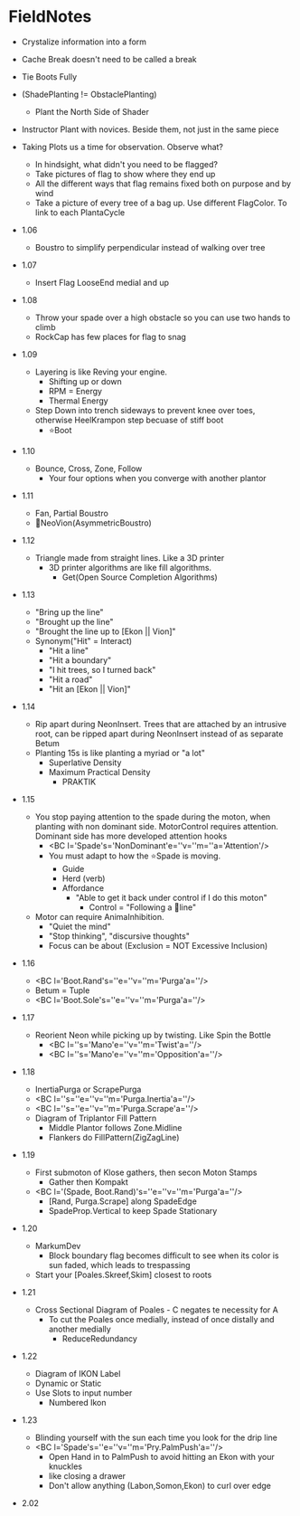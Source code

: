 # FieldNotes

- Crystalize information into a form
- Cache Break doesn't need to be called a break
- Tie Boots Fully
- (ShadePlanting != ObstaclePlanting)
    - Plant the North Side of Shader
- Instructor Plant with novices. Beside them, not just in the same piece
- Taking Plots us a time for observation. Observe what?
    - In hindsight, what didn't you need to be flagged?
    - Take pictures of flag to show where they end up
    - All the different ways that flag remains fixed both on purpose and by wind
    - Take a picture of every tree of a bag up. Use different FlagColor. To link to each PlantaCycle
- 1.06
    - Boustro to simplify perpendicular instead of walking over tree
- 1.07
    - Insert Flag LooseEnd medial and up
- 1.08
    - Throw your spade over a high obstacle so you can use two hands to climb
    - RockCap has few places for flag to snag
- 1.09
    - Layering is like Reving your engine.
        - Shifting up or down
        - RPM = Energy
        - Thermal Energy
    - Step Down into trench sideways to prevent knee over toes, otherwise HeelKrampon step becuase of stiff boot
        - ⭐<labor>Boot</labor>
- 1.10
    - Bounce, Cross, Zone, Follow
        - Your four options when you converge with another plantor
- 1.11
    - Fan, Partial Boustro
    - 🔻<via>NeoVion</via>(AsymmetricBoustro)

- 1.12
    - Triangle made from straight lines. Like a 3D printer
        - 3D printer algorithms are like fill algorithms.
            - Get(Open Source Completion Algorithms)
- 1.13
    - "Bring up the line"
    - "Brought up the line"
    - "Brought the line up to [Ekon || Vion]"
    - Synonym("Hit" = Interact)
        - "Hit a line"
        - "Hit a boundary"
        - "I hit trees, so I turned back"
        - "Hit a road"
        - "Hit an [Ekon || Vion]"
- 1.14
    - Rip apart during NeonInsert. Trees that are attached by an intrusive root, can be ripped apart during NeonInsert instead of as separate Betum
    - Planting 15s is like planting a myriad or "a lot"
        - Superlative Density
        - Maximum Practical Density
            - PRAKTIK
- 1.15
    - You stop paying attention to the spade during the moton, when planting with non dominant side. MotorControl requires attention. Dominant side has more developed attention hooks
        - <BC l='Spade's='NonDominant'e=''v=''m=''a='Attention'/>
        - You must adapt to how the ⭐<labor>Spade</labor> is moving.  
            - Guide
            - Herd (verb)
            - Affordance
                - "Able to get it back under control if I do this moton"
                    - Control = "Following a 🔻<via>line</via>"
    - Motor can require AnimaInhibition.
        - "Quiet the mind"
        - "Stop thinking", "discursive thoughts"
        - Focus can be about (Exclusion = NOT Excessive Inclusion)
- 1.16
    - <BC l='Boot.Rand's=''e=''v=''m='Purga'a=''/>
    - Betum = Tuple
    - <BC l='Boot.Sole's=''e=''v=''m='Purga'a=''/>
- 1.17
    - Reorient Neon while picking up by twisting. Like Spin the Bottle
        - <BC l=''s='Mano'e=''v=''m='Twist'a=''/>
        - <BC l=''s='Mano'e=''v=''m='Opposition'a=''/>
- 1.18
    - InertiaPurga or ScrapePurga
    - <BC l=''s=''e=''v=''m='Purga.Inertia'a=''/>
    - <BC l=''s=''e=''v=''m='Purga.Scrape'a=''/>
    - Diagram of Triplantor Fill Pattern
        - Middle Plantor follows Zone.Midline
        - Flankers do <via>FillPattern(ZigZagLine)</via>
- 1.19
    - First submoton of Klose gathers, then secon Moton Stamps
        - Gather then Kompakt
    - <BC l='(Spade, Boot.Rand)'s=''e=''v=''m='Purga'a=''/>
        - [Rand, Purga.Scrape] along SpadeEdge
        - SpadeProp.Vertical to keep Spade Stationary
- 1.20
    - MarkumDev
        - Block boundary flag becomes difficult to see when its color is sun faded, which leads to trespassing
    - Start your [Poales.Skreef,Skim] closest to roots
- 1.21
    - Cross Sectional Diagram of Poales
            - C negates te necessity for A  
        - To cut the Poales once medially, instead of once distally and another medially
            - ReduceRedundancy
- 1.22
    - Diagram of IKON Label
    - Dynamic or Static
    - Use Slots to input number
        - Numbered Ikon
- 1.23
    - Blinding yourself with the sun each time you look for the drip line
    - <BC l='Spade's=''e=''v=''m='Pry.PalmPush'a=''/>
        - Open Hand in to PalmPush to avoid hitting an Ekon with your knuckles
        - like closing a drawer
        - Don't allow anything (Labon,Somon,Ekon) to curl over edge
- 2.02
